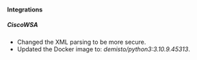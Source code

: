 
#### Integrations
##### CiscoWSA
- Changed the XML parsing to be more secure.
- Updated the Docker image to: *demisto/python3:3.10.9.45313*.
